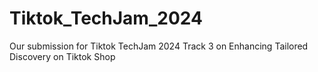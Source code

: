 # Tiktok_TechJam_2024
Our submission for Tiktok TechJam 2024 Track 3 on Enhancing Tailored Discovery on Tiktok Shop
